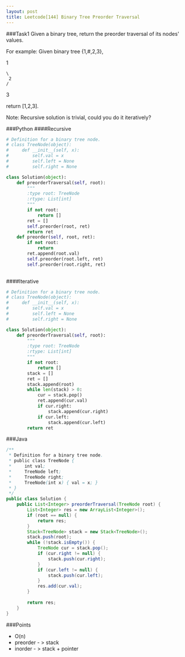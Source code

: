 ```yaml
---
layout: post
title: Leetcode[144] Binary Tree Preorder Traversal
---
```

###Task1
Given a binary tree, return the preorder traversal of its nodes' values.

For example:
Given binary tree {1,#,2,3},

   1 
   
    \ 
     2 
    / 
    
   3 
   
return [1,2,3].

Note: Recursive solution is trivial, could you do it iteratively?

###Python
####Recursive
```python
# Definition for a binary tree node.
# class TreeNode(object):
#     def __init__(self, x):
#         self.val = x
#         self.left = None
#         self.right = None

class Solution(object):
    def preorderTraversal(self, root):
        """
        :type root: TreeNode
        :rtype: List[int]
        """
        if not root:
            return []
        ret = []
        self.preorder(root, ret)
        return ret
    def preorder(self, root, ret):
        if not root:
            return
        ret.append(root.val)
        self.preorder(root.left, ret)
        self.preorder(root.right, ret)
    
```

####Iterative
```python
# Definition for a binary tree node.
# class TreeNode(object):
#     def __init__(self, x):
#         self.val = x
#         self.left = None
#         self.right = None

class Solution(object):
    def preorderTraversal(self, root):
        """
        :type root: TreeNode
        :rtype: List[int]
        """
        if not root:
            return []
        stack = []
        ret = []
        stack.append(root)
        while len(stack) > 0:
            cur = stack.pop()
            ret.append(cur.val)
            if cur.right:
                stack.append(cur.right)
            if cur.left:
                stack.append(cur.left)
        return ret
```
###Java

```java
/**
 * Definition for a binary tree node.
 * public class TreeNode {
 *     int val;
 *     TreeNode left;
 *     TreeNode right;
 *     TreeNode(int x) { val = x; }
 * }
 */
public class Solution {
    public List<Integer> preorderTraversal(TreeNode root) {
        List<Integer> res = new ArrayList<Integer>();
        if (root == null) {
            return res;
        }
        Stack<TreeNode> stack = new Stack<TreeNode>();
        stack.push(root);
        while (!stack.isEmpty()) {
            TreeNode cur = stack.pop();
            if (cur.right != null) {
                stack.push(cur.right);
            }
            if (cur.left != null) {
                stack.push(cur.left);
            }
            res.add(cur.val);
        }
        
        return res;
    }
}

```
###Points

* O(n)
* preorder - > stack
* inorder - > stack + pointer
